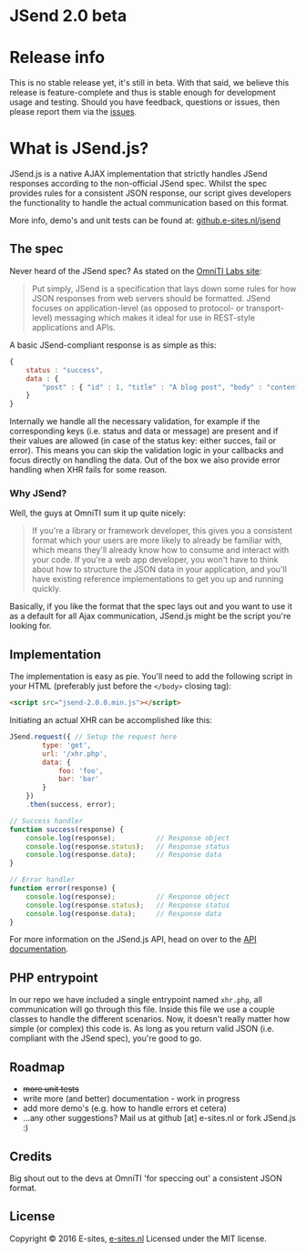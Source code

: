 JSend 2.0 beta
=====

# Release info
This is no stable release yet, it's still in beta. With that said, we believe this release is feature-complete and thus is stable enough for development usage and testing. Should you have feedback, questions or issues, then please report them via the [issues](https://github.com/e-sites/Jsend/issues).

# What is JSend.js?

JSend.js is a native AJAX implementation that strictly handles JSend responses according to the non-official JSend spec. Whilst the spec provides rules for a consistent JSON response, our script gives developers the functionality to handle the actual communication based on this format.

More info, demo's and unit tests can be found at: [github.e-sites.nl/jsend](http://github.e-sites.nl/jsend)

## The spec
Never heard of the JSend spec? As stated on the [OmniTI Labs site](http://labs.omniti.com/labs/jsend):

> Put simply, JSend is a specification that lays down some rules for how JSON responses from web servers should be formatted. JSend focuses on application-level (as opposed to protocol- or transport-level) messaging which makes it ideal for use in REST-style applications and APIs.

A basic JSend-compliant response is as simple as this:

```js
{
	status : "success",
	data : {
		"post" : { "id" : 1, "title" : "A blog post", "body" : "content" }
	}
}
```

Internally we handle all the necessary validation, for example if the corresponding keys (i.e. status and data or message) are present and if their values are allowed (in case of the status key: either succes, fail or error). This means you can skip the validation logic in your callbacks and focus directly on handling the data. Out of the box we also provide error handling when XHR fails for some reason.

### Why JSend?
Well, the guys at OmniTI sum it up quite nicely:

> If you're a library or framework developer, this gives you a consistent format which your users are more likely to already be familiar with, which means they'll already know how to consume and interact with your code. If you're a web app developer, you won't have to think about how to structure the JSON data in your application, and you'll have existing reference implementations to get you up and running quickly.

Basically, if you like the format that the spec lays out and you want to use it as a default for all Ajax communication, JSend.js might be the script you're looking for.

## Implementation
The implementation is easy as pie. You'll need to add the following script in your HTML (preferably just before the <code>&lt;/body&gt;</code> closing tag):

```html
<script src="jsend-2.0.0.min.js"></script>
```

Initiating an actual XHR can be accomplished like this:

```js
JSend.request({ // Setup the request here
		type: 'get',
		url: '/xhr.php',
		data: {
			foo: 'foo',
			bar: 'bar'
		}
	})
	.then(success, error);

// Success handler
function success(response) {
	console.log(response);			// Response object
	console.log(response.status);	// Response status
	console.log(response.data); 	// Response data
}

// Error handler
function error(response) {
	console.log(response);			// Response object
	console.log(response.status);	// Response status
	console.log(response.data); 	// Response data
}
```

For more information on the JSend.js API, head on over to the [API documentation](https://github.com/e-sites/Jsend/wiki/API).

## PHP entrypoint
In our repo we have included a single entrypoint named `xhr.php`, all communication will go through this file. Inside this file we use a couple classes to handle the different scenarios. Now, it doesn't really matter how simple (or complex) this code is. As long as you return valid JSON (i.e. compliant with the JSend spec), you're good to go.

## Roadmap
* ~~more unit tests~~
* write more (and better) documentation - work in progress
* add more demo's (e.g. how to handle errors et cetera)
* …any other suggestions? Mail us at github [at] e-sites.nl or fork JSend.js :)

## Credits
Big shout out to the devs at OmniTI 'for speccing out' a consistent JSON format.

## License
Copyright &copy; 2016 E-sites, [e-sites.nl](http://www.e-sites.nl) Licensed under the MIT license.